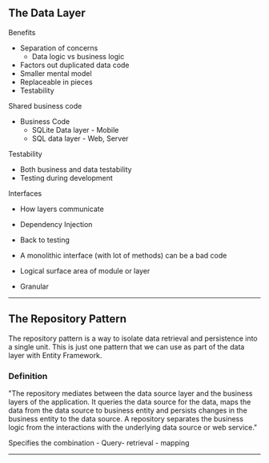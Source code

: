 ## The Data Layer 

Benefits 

- Separation of concerns 
    - Data logic vs business logic 
- Factors out duplicated data code 
- Smaller mental model 
- Replaceable in pieces
- Testability 

Shared business code 

- Business Code 
    - SQLite Data layer - Mobile
    - SQL data layer - Web, Server 

Testability 

- Both business and data testability 
- Testing during development 

Interfaces 

- How layers communicate
- Dependency Injection 
- Back to testing 

- A monolithic interface (with lot of methods) can be a bad code 
- Logical surface area of module or layer
- Granular  


---

## The Repository Pattern 

The repository pattern is a way to isolate data retrieval and persistence into a single unit. This is just one pattern that we can use as part of the data layer with Entity Framework.

### Definition 

"The repository mediates between the data source layer and the business layers of the application. It queries the data source for the data, maps the data from the data source to business entity and persists changes in the business entity to the data source. A repository separates the business logic from the interactions with the underlying data source or web service."

Specifies the combination - Query- retrieval - mapping 

---